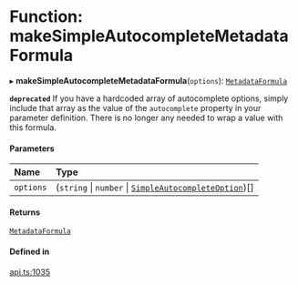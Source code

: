 # Function: makeSimpleAutocompleteMetadataFormula

▸ **makeSimpleAutocompleteMetadataFormula**(`options`): [`MetadataFormula`](../types/MetadataFormula.md)

**`deprecated`** If you have a hardcoded array of autocomplete options, simply include that array
as the value of the `autocomplete` property in your parameter definition. There is no longer
any needed to wrap a value with this formula.

#### Parameters

| Name | Type |
| :------ | :------ |
| `options` | (`string` \| `number` \| [`SimpleAutocompleteOption`](../interfaces/SimpleAutocompleteOption.md))[] |

#### Returns

[`MetadataFormula`](../types/MetadataFormula.md)

#### Defined in

[api.ts:1035](https://github.com/coda/packs-sdk/blob/main/api.ts#L1035)
